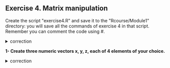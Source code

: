 ## Exercise 4. Matrix manipulation

Create the script "exercise4.R" and save it to the "Rcourse/Module1" directory: you will save all the commands of exercise 4 in that script.
<br>Remember you can comment the code using #.


<details>
<summary>
correction
</summary>

```{r}
getwd()
setwd("Rcourse/Module1")
setwd("/users/bi/sbonnin/Rcourse/Module1")
```

</details>

**1- Create three numeric vectors x, y, z, each of 4 elements of your choice.**

<details>
<summary>
correction
</summary>

```{r}
x <- 2:5
y <- 6:9
z <- 7:4
```

Use rbind() to create a matrix **mat** (3 rows and 4 columns) out of x, y and z.

<details>
<summary>
correction
</summary>

```{r}
mat <- rbind(x, y, z)
```

</details>

**2- Create the same matrix now using the matrix function.**

<details>
<summary>
correction
</summary>

```{r}
mat <- matrix(data=c(x, y, z), nrow=3, ncol=4, byrow=TRUE)
```

</details>

**3- Add names to mat's columns: "a", "b", "c", "d", respectively.

<details>
<summary>
correction
</summary>

```{r}
colnames(mat) <- c("a", "b", "c", "d")
```

</details>

**4- Calculate the sum of each row, and the sum of each column**

<details>
<summary>
correction
</summary>

```{r}
rowSums(mat); colSums(mat)
```

</details>

**5- Create the matrix mat2 as:

<details>
<summary>
correction
</summary>

```{r}
mat2 <- matrix(c(seq(from=1, to=10, by=2), 5:1, rep(x=2017, times=5)), ncol=3)
```

</details>

What does function seq() do?

<details>
<summary>
correction
</summary>

**seq** generate sequences of numbers. Here, it creates a sequences from 1 to 10 with a step of 2 numbers.

</details>

**6- What are the dimensions of mat2 (number of rows and number of columns)?**

<details>
<summary>
correction
</summary>

```{r}
# number of rows
nrow(mat2)
# number of columns
ncol(mat2)
# dimensions: number of rows, number of columns
dim(mat2)
```

</details>

**7- Add column names to mat2: "day", "month" and "year", respectively.**

<details>
<summary>
correction
</summary>

```{r}
colnames(mat2) <- c("day", "month", "year")
```

</details>

**8- Add row names to mat2: letters "A" to "E"**

<details>
<summary>
correction
</summary>

```{r}
rownames(mat2) <- c("A", "B", "C", "D", "E")
rownames(mat2) <- LETTERS[1:5]
```

</details>

**9- Shows row(s) of mat2 where the month column is greater than or equal to 3.**

<details>
<summary>
correction
</summary>

```{r}
# select column month
mat2[, "month"]
# element(s) of column month that is (are) greater than or equal to 3
mat2[,"month"] >= 3
# finally select row(s) where the month columns is greater than or equal to 3
mat2[mat2[,"month"] >= 3,]
```

</details>

**10- Replace all elements of mat2 that are equal to 2017 with 2018.**

<details>
<summary>
correction
</summary>

```{r}
# which elements of mat2 that are exactly equal to 2017
mat2==2017
# retrieve actual elements
mat2[mat2==2017]
# replace all 2017 with 2018
mat2[mat2==2017] <- 2018
```

</details>

**11- Multiply all elements of the 2nd column of mat2 by 7. Reassign mat2!**

<details>
<summary>
correction
</summary>

```{r}
# multiply all elements of the 2nd column of mat2 by 7
mat2[,2] * 7
# reassign mat2 with the new values of column 2
mat2[,2] <- mat2[,2] * 7
```

</details>

**12- Add the column named "time" to mat2, that contains values 8, 12, 11, 10, 8. Save in the new object mat3.**

<details>
<summary>
correction
</summary>

```{r}
mat3 <- cbind(mat2, time=c(8, 12, 11, 10, 8))
```

</details>

**13- Replace all elements of mat3 that are less than 3 by NA.**

<details>
<summary>
correction
</summary>

```{r}
# which elements of mat3 that are less than 3
mat3 < 3
# actually elements of mat3 that are less than 3
mat3[mat3 < 3]
# reassign elements of mat3 that are less than 3 with NA
mat3[mat3 < 3] <- NA
```

</details>

**14- Remove rows from mat3 if a NA is present. Save in the new object mat4.**

<details> 
<summary>
correction
</summary>

```{r}
mat4 <- na.omit(mat3)
```

</details>

**15- Retrieve the smaller value of each column of mat4.**

Try different approaches:

* Retrieve the minimum for each column one by one.

<details> 
<summary>
correction
</summary>

```{r}
min(mat4[,"day"])
min(mat4[,"month"])
min(mat4[,"year"])
min(mat4[,"time"])
```

</details>

* Retrieve the minimum of all columns simultaneously using the apply() function.

<details> 
<summary>
correction 
</summary>

```{r}
# mat4: object
# 2: by column
# min: function to apply
apply(mat4, 2, min)
```

</details>

> Go to [Exercise 5](https://sbcrg.github.io/CRG_RIntroduction/exercise5): Data frame manipulation
<br>
> [back to home page](https://sbcrg.github.io/CRG_RIntroduction)

